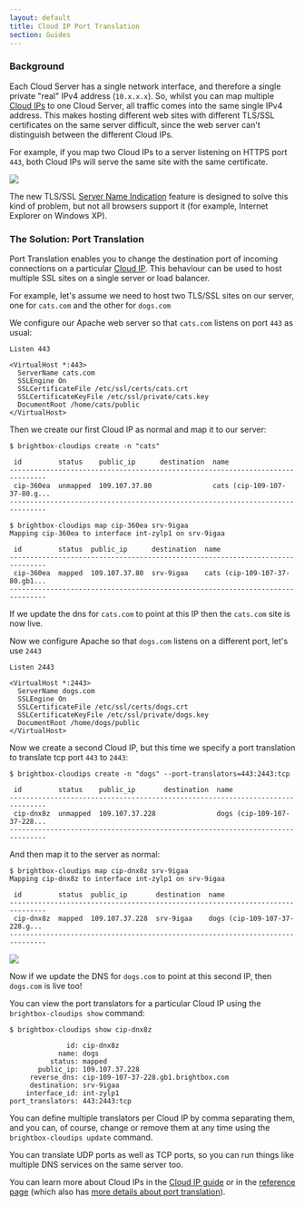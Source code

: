 ```yaml
---
layout: default
title: Cloud IP Port Translation
section: Guides
---
```


### Background

Each Cloud Server has a single network interface, and therefore a single private
"real" IPv4 address (`10.x.x.x`). So, whilst you can map multiple
[Cloud IPs](http://docs.brightbox.com/guides/cli/cloud-ips/) to one
Cloud Server, all traffic comes into the same single IPv4 address. This
makes hosting different web sites with different TLS/SSL certificates
on the same server difficult, since the web server can't distinguish between
the different Cloud IPs.

For example, if you map two Cloud IPs to a server listening on HTTPS port
`443`, both Cloud IPs will serve the same site with the same certificate.

![](/images/port-translators-none.png)

The new TLS/SSL
[Server Name Indication](http://en.wikipedia.org/wiki/Server_Name_Indication)
feature is designed to solve this kind of problem, but not all
browsers support it (for example, Internet Explorer on Windows XP).

### The Solution: Port Translation

Port Translation enables you to change the destination port of incoming
connections on a particular [Cloud IP](http://docs.brightbox.com/guides/cli/cloud-ips/).
This behaviour can be used to host multiple SSL sites on a single server or
load balancer.

For example, let's assume we need to host two TLS/SSL sites on our server, one for
`cats.com` and the other for `dogs.com`

We configure our Apache web server so that `cats.com` listens on port `443`
as usual:

    Listen 443
    
    <VirtualHost *:443>
      ServerName cats.com
      SSLEngine On
      SSLCertificateFile /etc/ssl/certs/cats.crt
      SSLCertificateKeyFile /etc/ssl/private/cats.key
      DocumentRoot /home/cats/public
    </VirtualHost>


Then we create our first Cloud IP as normal and map it to our server:
    
    $ brightbox-cloudips create -n "cats" 
    
     id         status    public_ip      destination  name
    -------------------------------------------------------------------------------
     cip-360ea  unmapped  109.107.37.80               cats (cip-109-107-37-80.g...
    -------------------------------------------------------------------------------
    
    $ brightbox-cloudips map cip-360ea srv-9igaa
    Mapping cip-360ea to interface int-zylp1 on srv-9igaa
    
     id         status  public_ip      destination  name                   
    -------------------------------------------------------------------------------
     cip-360ea  mapped  109.107.37.80  srv-9igaa    cats (cip-109-107-37-80.gb1...
    -------------------------------------------------------------------------------

If we update the dns for `cats.com` to point at this IP
then the `cats.com` site is now live.

Now we configure Apache so that `dogs.com` listens on a different
port, let's use `2443`

    Listen 2443
    
    <VirtualHost *:2443>
      ServerName dogs.com
      SSLEngine On
      SSLCertificateFile /etc/ssl/certs/dogs.crt
      SSLCertificateKeyFile /etc/ssl/private/dogs.key
      DocumentRoot /home/dogs/public
    </VirtualHost>

Now we create a second Cloud IP, but this time we specify a port
translation to translate tcp port `443` to `2443`:

    $ brightbox-cloudips create -n "dogs" --port-translators=443:2443:tcp
    
     id         status    public_ip       destination  name
    -------------------------------------------------------------------------------
     cip-dnx8z  unmapped  109.107.37.228               dogs (cip-109-107-37-228...
    -------------------------------------------------------------------------------

And then map it to the server as normal:

    $ brightbox-cloudips map cip-dnx8z srv-9igaa
    Mapping cip-dnx8z to interface int-zylp1 on srv-9igaa
    
     id         status  public_ip       destination  name                  
    -------------------------------------------------------------------------------
     cip-dnx8z  mapped  109.107.37.228  srv-9igaa    dogs (cip-109-107-37-228.g...
    -------------------------------------------------------------------------------

![](/images/port-translators-2443.png)

Now if we update the DNS for `dogs.com` to point at this
second IP, then `dogs.com` is live too!

You can view the port translators for a particular Cloud IP using the 
`brightbox-cloudips show` command:

    $ brightbox-cloudips show cip-dnx8z
    
                  id: cip-dnx8z
                name: dogs
              status: mapped
           public_ip: 109.107.37.228
         reverse_dns: cip-109-107-37-228.gb1.brightbox.com
         destination: srv-9igaa
        interface_id: int-zylp1
    port_translators: 443:2443:tcp

You can define multiple translators per Cloud IP by comma separating them,
and you can, of course, change or remove them at any time using the
`brightbox-cloudips update` command.

You can translate UDP ports as well as TCP ports, so you can run
things like multiple DNS services on the same server too.

You can learn more about Cloud IPs in the
[Cloud IP guide](/guides/cli/cloud-ips) or in the
[reference page](/reference/cloud-ips) (which also has
[more details about port translation](/reference/cloud-ips/#port_translation)).
